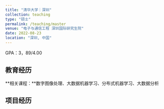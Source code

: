 ```yaml
---
title: "清华大学｜深圳"
collection: teaching
type: "硕士"
permalink: /teaching/master
venue: "电子与通信工程 深圳国际研究生院"
date: 2022-08-23
location: "深圳, 中国"
---
```


GPA：3，89/4.00

## 教育经历
**相关课程：**数字图像处理、大数据机器学习、分布式机器学习、大数据分析

## 项目经历

